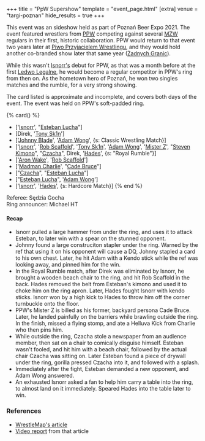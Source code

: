 +++
title = "PpW Supershow"
template = "event_page.html"
[extra]
venue = "targi-poznan"
hide_results = true
+++

This event was an sideshow held as part of Poznań Beer Expo 2021. The event featured wrestlers from [PPW](@/o/ppw.md) competing against several [MZW](@/o/mzw.md) regulars in their first, historic collaboration. PPW would return to that event two years later at [Piwo Przyjacielem Wrestlingu](@/e/2023-11-24-ppw-piwo-przyjacielem-wrestlingu.md), and they would hold another co-branded show later that same year ([Żadnych Granic](@/e/2023-09-23-ppw_mzw-zadnych-granic.md)).

While this wasn't [Isnorr's](@/w/isnorr.md) debut for PPW, as that was a month before at the first [Ledwo Legalne](@/e/2021-06-12-ppw-ledwo-legalne.md), he would become a regular competitor in PPW's ring from then on. As the hometown hero of Poznań, he won two singles matches and the rumble, for a very strong showing.

The card listed is approximate and incomplete, and covers both days of the event. The event was held on PPW's soft-padded ring.

{% card() %}
- ['[Isnorr](@/w/isnorr.md)', "[Esteban Lucha](@/w/biesiad.md)"]
- [Direk, '[Tony Sk1n](@/w/tony-sk1n.md)']
- ['[Johnny Blade](@/w/johnny-blade.md)', '[Adam Wong](@/w/adam-wong.md)', {s: Classic
      Wrestling Match}]
- ['[Isnorr](@/w/isnorr.md)', '[Rob Scaffold](@/w/rob-scaffold.md)', '[Tony Sk1n](@/w/tony-sk1n.md)',
  '[Adam Wong](@/w/adam-wong.md)', '[Mister Z](@/w/mister-z.md)', "[Steven Kimono](@/w/biesiad.md)",
  "[Czacha](@/w/johnny-blade.md)", Direk, '[Hades](@/w/olgierd.md)', {s: "Royal Rumble"}]
- ['[Aron Wake](@/w/aron-wake.md)', '[Rob Scaffold](@/w/rob-scaffold.md)']
- ['[Madman Charlie](@/w/madman-charlie.md)', "[Cade Bruce](@/w/mister-z.md)"]
- ["[Czacha](@/w/johnny-blade.md)", "[Esteban Lucha](@/w/biesiad.md)"]
- ["[Esteban Lucha](@/w/biesiad.md)", '[Adam Wong](@/w/adam-wong.md)']
- ['[Isnorr](@/w/isnorr.md)', '[Hades](@/w/olgierd.md)', {s: Hardcore Match}]
{% end %}

Referee: Sędzia Gocha \
Ring announcer: Michael HT

#### Recap

* Isnorr pulled a large hammer from under the ring, and uses it to attack Esteban, to later win with a spear on the stunned opponent.
* Johnny found a large construciton stapler under the ring. Warned by the ref that using it on his opponent will cause a DQ, Johnny stapled a card to his own chest. Later, he hit Adam with a Kendo stick while the ref was looking away, and pinned him for the win.
* In the Royal Rumble match, after Direk was eliminated by Isnorr, he brought a wooden beach chair to the ring, and hit Rob Scaffold in the back. Hades removed the belt from Esteban's kimono and used it to choke him on the ring apron. Later, Hades fought Isnorr with kendo sticks. Isnorr won by a high kick to Hades to throw him off the corner turnbuckle onto the floor.
* PPW's Mister Z is billed as his former, backyard persona Cade Bruce. Later, he landed painfully on the barriers while brawling outside the ring. In the finish, missed a flying stomp, and ate a Helluva Kick from Charlie who then pins him.
* While outside the ring, Czacha stole a newspaper from an audience member, then sat on a chair to comically disguise himself. Esteban wasn't fooled, and hit him with a beach chair, followed by the actual chair Czacha was sitting on. Later Esteban found a piece of drywall under the ring, gorilla pressed Czacha into it, and followed with a splash.
* Immediately after the fight, Esteban demanded a new opponent, and Adam Wong answered.
* An exhausted Isnorr asked a fan to help him carry a table into the ring, to almost land on it immediately. Speared Hades into the table later to win.

### References

* [WrestleMap's article](https://www.wrestlemap.com/news/dq485wijkucboar5ma0dc8d3h61zyr)
* [Video report](https://www.youtube.com/watch?v=YmqP_CGJZg8) from that article
